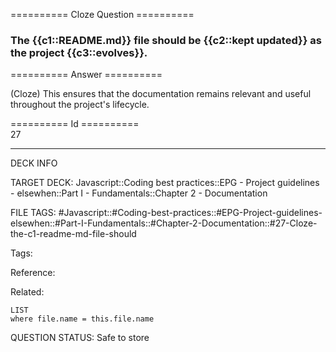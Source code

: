 ========== Cloze Question ==========

###  The {{c1::README.md}} file should be {{c2::kept updated}} as the project {{c3::evolves}}.  

========== Answer ==========  

(Cloze) This ensures that the documentation remains relevant and useful throughout the project's lifecycle.

========== Id ==========  
27

---

DECK INFO

TARGET DECK: Javascript::Coding best practices::EPG - Project guidelines - elsewhen::Part I - Fundamentals::Chapter 2 - Documentation

FILE TAGS: #Javascript::#Coding-best-practices::#EPG-Project-guidelines-elsewhen::#Part-I-Fundamentals::#Chapter-2-Documentation::#27-Cloze-the-c1-readme-md-file-should

Tags:

Reference:

Related:

```dataview
LIST
where file.name = this.file.name
````
QUESTION STATUS: Safe to store
